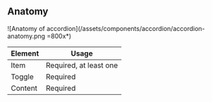 ## Anatomy

<!-- image then table -->
![Anatomy of accordion](/assets/components/accordion/accordion-anatomy.png =800x*)

<!-- this is just an example, refer to other components to see how to fill this table -->
| Element          | Usage                                           |
|------------------|-------------------------------------------------|
| Item             | Required, at least one                          |
| Toggle           | Required                                        |
| Content          | Required                                        |
